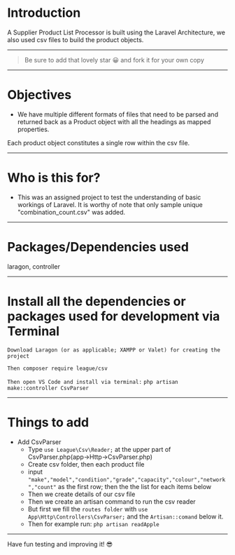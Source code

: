 # Introduction

A Supplier Product List Processor is built using the Laravel Architecture, we also used csv files to build the product objects.

---

> Be sure to add that lovely star 😀 and fork it for your own copy

---

# Objectives

- We have multiple different formats of files that need to be parsed and returned back as a Product object with all the headings as mapped properties. 

Each product object constitutes a single row within the csv file.

---

# Who is this for? 

- This was an assigned project to test the understanding of basic workings of Laravel. It is worthy of note that only sample unique "combination_count.csv" was added.

---

# Packages/Dependencies used 

laragon, controller

---

# Install all the dependencies or packages used for development via Terminal

`Download Laragon (or as applicable; XAMPP or Valet) for creating the project`

`Then composer require league/csv`

`Then open VS Code and install via terminal:` 
`php artisan make::controller CsvParser`

---

# Things to add

- Add CsvParser
  - Type `use League\Csv\Reader;` at the upper part of CsvParser.php(app->Http->CsvParser.php)
  - Create csv folder, then each product file
  - input `"make","model","condition","grade","capacity","colour","network","count"` as the first row; then the the list for each items below
  - Then we create details of our csv file
  - Then we create an artisan command to run the csv reader
  - But first we fill the `routes folder` with `use App\Http\Controllers\CsvParser;` and the `Artisan::comand` below it.
  - Then for example run: `php artisan readApple`
  
 ---
 
 Have fun testing and improving it! 😎


